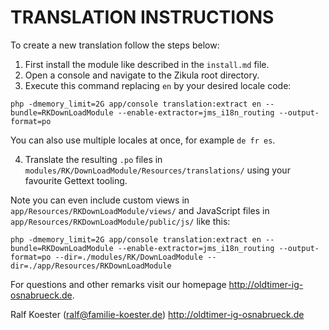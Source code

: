 # TRANSLATION INSTRUCTIONS

To create a new translation follow the steps below:

1. First install the module like described in the `install.md` file.
2. Open a console and navigate to the Zikula root directory.
3. Execute this command replacing `en` by your desired locale code:

`php -dmemory_limit=2G app/console translation:extract en --bundle=RKDownLoadModule --enable-extractor=jms_i18n_routing --output-format=po`

You can also use multiple locales at once, for example `de fr es`.

4. Translate the resulting `.po` files in `modules/RK/DownLoadModule/Resources/translations/` using your favourite Gettext tooling.

Note you can even include custom views in `app/Resources/RKDownLoadModule/views/` and JavaScript files in `app/Resources/RKDownLoadModule/public/js/` like this:

`php -dmemory_limit=2G app/console translation:extract en --bundle=RKDownLoadModule --enable-extractor=jms_i18n_routing --output-format=po --dir=./modules/RK/DownLoadModule --dir=./app/Resources/RKDownLoadModule`

For questions and other remarks visit our homepage http://oldtimer-ig-osnabrueck.de.

Ralf Koester (ralf@familie-koester.de)
http://oldtimer-ig-osnabrueck.de
